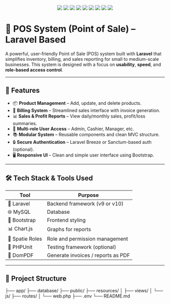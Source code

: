 <p align="center">
  <img src="https://img.shields.io/badge/PHP-777BB4?style=for-the-badge&logo=php&logoColor=white" />
  <img src="https://img.shields.io/badge/Laravel-FF2D20?style=for-the-badge&logo=laravel&logoColor=white" />
  <img src="https://img.shields.io/badge/MySQL-4479A1?style=for-the-badge&logo=mysql&logoColor=white" />
  <img src="https://img.shields.io/badge/HTML5-E34F26?style=for-the-badge&logo=html5&logoColor=white" />
  <img src="https://img.shields.io/badge/CSS3-1572B6?style=for-the-badge&logo=css3&logoColor=white" />
  <img src="https://img.shields.io/badge/JavaScript-F7DF1E?style=for-the-badge&logo=javascript&logoColor=black" />
  <img src="https://img.shields.io/badge/jQuery-0769AD?style=for-the-badge&logo=jquery&logoColor=white" />
  <img src="https://img.shields.io/badge/AJAX-025A8D?style=for-the-badge&logo=ajax&logoColor=white" />
  <img src="https://img.shields.io/badge/Postman-FF6C37?style=for-the-badge&logo=postman&logoColor=white" />
</p>


# 💼 POS System (Point of Sale) – Laravel Based

A powerful, user-friendly Point of Sale (POS) system built with **Laravel** that simplifies inventory, billing, and sales reporting for small to medium-scale businesses. This system is designed with a focus on **usability**, **speed**, and **role-based access control**.

---

## 🚀 Features

- 📦 **Product Management** – Add, update, and delete products.
- 🧾 **Billing System** – Streamlined sales interface with invoice generation.
- 📊 **Sales & Profit Reports** – View daily/monthly sales, profit/loss summaries.
- 👥 **Multi-role User Access** – Admin, Cashier, Manager, etc.
- 📚 **Modular System** – Reusable components and clean MVC structure.
- 🔒 **Secure Authentication** – Laravel Breeze or Sanctum-based auth (optional).
- 🖥️ **Responsive UI** – Clean and simple user interface using Bootstrap.

---

## 🛠️ Tech Stack & Tools Used

| Tool            | Purpose                          |
|----------------|----------------------------------|
| 🧠 Laravel      | Backend framework (v9 or v10)     |
| 🌐 MySQL        | Database                          |
| 🎨 Bootstrap    | Frontend styling                  |
| 📊 Chart.js     | Graphs for reports                |
| 🔐 Spatie Roles | Role and permission management    |
| 🧪 PHPUnit      | Testing framework (optional)      |
| 📝 DomPDF       | Generate invoices / reports as PDF|

---

## 📂 Project Structure

├── app/
├── database/
├── public/
├── resources/
│ ├── views/
│ └── js/
├── routes/
│ └── web.php
├── .env
└── README.md

